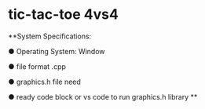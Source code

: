 # tic-tac-toe 4vs4

**System Specifications:

● Operating System: Window

● file format .cpp

● graphics.h file need

● ready code block or vs code to run graphics.h library
**
